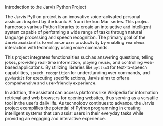  Introduction to the Jarvis Python Project

The Jarvis Python project is an innovative voice-activated personal assistant inspired by the iconic AI from the Iron Man series. This project harnesses various Python libraries to create an interactive and intelligent system capable of performing a wide range of tasks through natural language processing and speech recognition. The primary goal of the Jarvis assistant is to enhance user productivity by enabling seamless interaction with technology using voice commands.

This project integrates functionalities such as answering questions, telling jokes, providing real-time information, playing music, and controlling web-based applications. By utilizing libraries like `pyttsx3` for text-to-speech capabilities, `speech_recognition` for understanding user commands, and `pywhatkit` for executing specific actions, Jarvis aims to offer a comprehensive and user-friendly experience.

In addition, the assistant can access platforms like Wikipedia for information retrieval and web browsers for opening websites, thus serving as a versatile tool in the user's daily life. As technology continues to advance, the Jarvis project exemplifies the potential of Python programming in creating intelligent systems that can assist users in their everyday tasks while providing an engaging and interactive experience.
